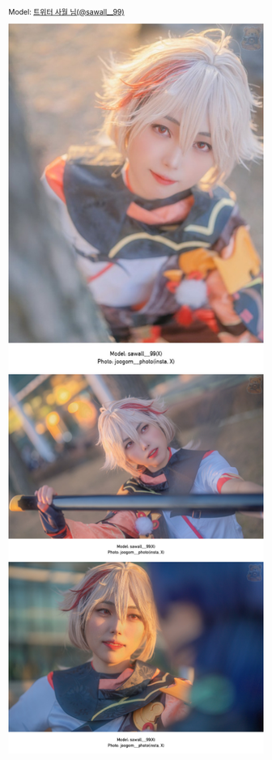 ﻿---
dddd: 2023.12.03 AGF
nickname: 사월
sns_type: x
sns_id: sawall__99
---

Model: <a href="https://x.com/sawall__99" target="_blank">트위터 사월 님(@sawall__99)</a>

![1pt1eo.jpg](/assets/img/2023/12-03/1pt1eo.jpg)
![B61220231205151028643.jpg](/assets/img/2023/12-03/B61220231205151028643.jpg)
![B61220231206212817930.jpg](/assets/img/2023/12-03/B61220231206212817930.jpg)